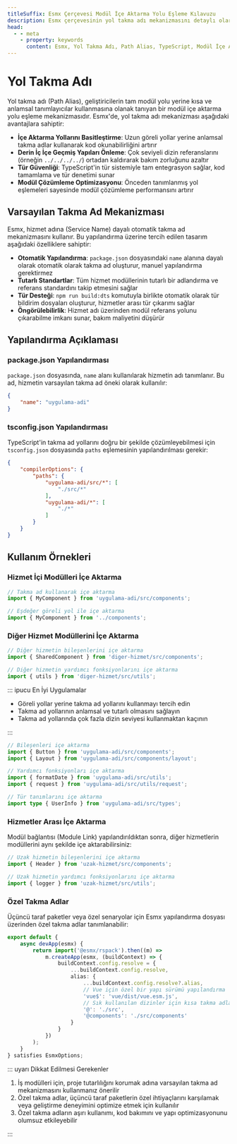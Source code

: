 ```yaml
---
titleSuffix: Esmx Çerçevesi Modül İçe Aktarma Yolu Eşleme Kılavuzu
description: Esmx çerçevesinin yol takma adı mekanizmasını detaylı olarak açıklar, içe aktarma yollarını basitleştirme, derin iç içe geçmiş yapıları önleme, tür güvenliği ve modül çözümleme optimizasyonu gibi özellikleri içerir, geliştiricilerin kod bakımını kolaylaştırmasına yardımcı olur.
head:
  - - meta
    - property: keywords
      content: Esmx, Yol Takma Adı, Path Alias, TypeScript, Modül İçe Aktarma, Yol Eşleme, Kod Bakımı
---
```


# Yol Takma Adı

Yol takma adı (Path Alias), geliştiricilerin tam modül yolu yerine kısa ve anlamsal tanımlayıcılar kullanmasına olanak tanıyan bir modül içe aktarma yolu eşleme mekanizmasıdır. Esmx'de, yol takma adı mekanizması aşağıdaki avantajlara sahiptir:

- **İçe Aktarma Yollarını Basitleştirme**: Uzun göreli yollar yerine anlamsal takma adlar kullanarak kod okunabilirliğini artırır
- **Derin İç İçe Geçmiş Yapıları Önleme**: Çok seviyeli dizin referanslarını (örneğin `../../../../`) ortadan kaldırarak bakım zorluğunu azaltır
- **Tür Güvenliği**: TypeScript'in tür sistemiyle tam entegrasyon sağlar, kod tamamlama ve tür denetimi sunar
- **Modül Çözümleme Optimizasyonu**: Önceden tanımlanmış yol eşlemeleri sayesinde modül çözümleme performansını artırır

## Varsayılan Takma Ad Mekanizması

Esmx, hizmet adına (Service Name) dayalı otomatik takma ad mekanizmasını kullanır. Bu yapılandırma üzerine tercih edilen tasarım aşağıdaki özelliklere sahiptir:

- **Otomatik Yapılandırma**: `package.json` dosyasındaki `name` alanına dayalı olarak otomatik olarak takma ad oluşturur, manuel yapılandırma gerektirmez
- **Tutarlı Standartlar**: Tüm hizmet modüllerinin tutarlı bir adlandırma ve referans standardını takip etmesini sağlar
- **Tür Desteği**: `npm run build:dts` komutuyla birlikte otomatik olarak tür bildirim dosyaları oluşturur, hizmetler arası tür çıkarımı sağlar
- **Öngörülebilirlik**: Hizmet adı üzerinden modül referans yolunu çıkarabilme imkanı sunar, bakım maliyetini düşürür

## Yapılandırma Açıklaması

### package.json Yapılandırması

`package.json` dosyasında, `name` alanı kullanılarak hizmetin adı tanımlanır. Bu ad, hizmetin varsayılan takma ad öneki olarak kullanılır:

```json title="package.json"
{
    "name": "uygulama-adi"
}
```

### tsconfig.json Yapılandırması

TypeScript'in takma ad yollarını doğru bir şekilde çözümleyebilmesi için `tsconfig.json` dosyasında `paths` eşlemesinin yapılandırılması gerekir:

```json title="tsconfig.json"
{
    "compilerOptions": {
        "paths": {
            "uygulama-adi/src/*": [
                "./src/*"
            ],
            "uygulama-adi/*": [
                "./*"
            ]
        }
    }
}
```

## Kullanım Örnekleri

### Hizmet İçi Modülleri İçe Aktarma

```ts
// Takma ad kullanarak içe aktarma
import { MyComponent } from 'uygulama-adi/src/components';

// Eşdeğer göreli yol ile içe aktarma
import { MyComponent } from '../components';
```

### Diğer Hizmet Modüllerini İçe Aktarma

```ts
// Diğer hizmetin bileşenlerini içe aktarma
import { SharedComponent } from 'diger-hizmet/src/components';

// Diğer hizmetin yardımcı fonksiyonlarını içe aktarma
import { utils } from 'diger-hizmet/src/utils';
```

::: ipucu En İyi Uygulamalar
- Göreli yollar yerine takma ad yollarını kullanmayı tercih edin
- Takma ad yollarının anlamsal ve tutarlı olmasını sağlayın
- Takma ad yollarında çok fazla dizin seviyesi kullanmaktan kaçının

:::

``` ts
// Bileşenleri içe aktarma
import { Button } from 'uygulama-adi/src/components';
import { Layout } from 'uygulama-adi/src/components/layout';

// Yardımcı fonksiyonları içe aktarma
import { formatDate } from 'uygulama-adi/src/utils';
import { request } from 'uygulama-adi/src/utils/request';

// Tür tanımlarını içe aktarma
import type { UserInfo } from 'uygulama-adi/src/types';
```

### Hizmetler Arası İçe Aktarma

Modül bağlantısı (Module Link) yapılandırıldıktan sonra, diğer hizmetlerin modüllerini aynı şekilde içe aktarabilirsiniz:

```ts
// Uzak hizmetin bileşenlerini içe aktarma
import { Header } from 'uzak-hizmet/src/components';

// Uzak hizmetin yardımcı fonksiyonlarını içe aktarma
import { logger } from 'uzak-hizmet/src/utils';
```

### Özel Takma Adlar

Üçüncü taraf paketler veya özel senaryolar için Esmx yapılandırma dosyası üzerinden özel takma adlar tanımlanabilir:

```ts title="src/entry.node.ts"
export default {
    async devApp(esmx) {
        return import('@esmx/rspack').then((m) =>
            m.createApp(esmx, (buildContext) => {
                buildContext.config.resolve = {
                    ...buildContext.config.resolve,
                    alias: {
                        ...buildContext.config.resolve?.alias,
                        // Vue için özel bir yapı sürümü yapılandırma
                        'vue$': 'vue/dist/vue.esm.js',
                        // Sık kullanılan dizinler için kısa takma adlar yapılandırma
                        '@': './src',
                        '@components': './src/components'
                    }
                }
            })
        );
    }
} satisfies EsmxOptions;
```

::: uyarı Dikkat Edilmesi Gerekenler
1. İş modülleri için, proje tutarlılığını korumak adına varsayılan takma ad mekanizmasını kullanmanız önerilir
2. Özel takma adlar, üçüncü taraf paketlerin özel ihtiyaçlarını karşılamak veya geliştirme deneyimini optimize etmek için kullanılır
3. Özel takma adların aşırı kullanımı, kod bakımını ve yapı optimizasyonunu olumsuz etkileyebilir

:::